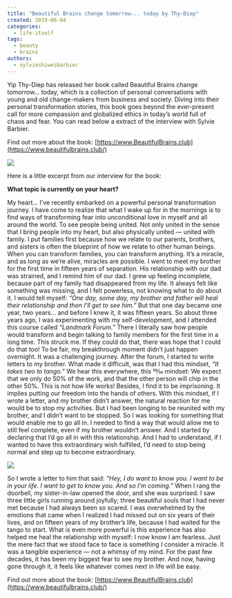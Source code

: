 ```yaml
---
title: "Beautiful Brains change tomorrow... today by Thy-Diep"
created: 2019-06-04
categories: 
  - life-itself
tags: 
  - beauty
  - brains
authors: 
  - sylvieshiweibarbier
---
```


Yip Thy-Diep has released her book called Beautiful Brains change tomorrow… today, which is a collection of personal conversations with young and old change-makers from business and society. Diving into their personal transformation stories, this book goes beyond the ever-present call for more compassion and globalized ethics in today’s world full of chaos and fear. You can read below a extract of the interview with Sylvie Barbier.

Find out more about the book: [https://www.BeautifulBrains.club](https://www.beautifulbrains.club/)

![](/assets/images/beautiful-brain.jpg)

Here is a little excerpt from our interview for the book:

**What topic is currently on your heart?**

My heart… I’ve recently embarked on a powerful personal transformation journey. I have come to realize that what I wake up for in the mornings is to find ways of transforming fear into unconditional love in myself and all around the world. To see people being united. Not only united in the sense that I bring people into my heart, but also physically united — united with family. I put families first because how we relate to our parents, brothers, and sisters is often the blueprint of how we relate to other human beings. When you can transform families, you can transform anything. It’s a miracle, and as long as we’re alive, miracles are possible. I went to meet my brother for the first time in fifteen years of separation. His relationship with our dad was strained, and I remind him of our dad. I grew up feeling incomplete, because part of my family had disappeared from my life. It always felt like something was missing, and I felt powerless, not knowing what to do about it. I would tell myself: _“One day, some day, my brother and father will heal their relationship and then I’ll get to see him.”_ But that one day became one year, two years… and before I knew it, it was fifteen years. So about three years ago, I was experimenting with my self-development, and I attended this course called _“Landmark Forum.”_ There I literally saw how people would transform and begin talking to family members for the first time in a long time. This struck me. If they could do that, there was hope that I could do that too! To be fair, my breakthrough moment didn’t just happen overnight. It was a challenging journey. After the forum, I started to write letters to my brother. What made it difficult, was that I had this mindset, _“It takes two to tango.”_ We hear this everywhere, this 50⁄50 mindset: We expect that we only do 50% of the work, and that the other person will chip in the other 50%. This is not how life works! Besides, I find it to be imprisoning. It implies putting our freedom into the hands of others. With this mindset, if I wrote a letter, and my brother didn’t answer, the natural reaction for me would be to stop my activities. But I had been longing to be reunited with my brother, and I didn’t want to be stopped. So I was looking for something that would enable me to go all in. I needed to find a way that would allow me to still feel complete, even if my brother wouldn’t answer. And I started by declaring that I’d go all in with this relationship. And I had to understand, if I wanted to have this extraordinary wish fulfilled, I’d need to stop being normal and step up to become extraordinary.

![](/assets/images/sylvie-tedx.jpg)

So I wrote a letter to him that said: _“Hey, I do want to know you. I want to be in your life. I want to get to know you. And so I’m coming.”_ When I rang the doorbell, my sister-in-law opened the door, and she was surprised. I saw three little girls running around joyfully; three beautiful souls that I had never met because I had always been so scared. I was overwhelmed by the emotions that came when I realized I had missed out on six years of their lives, and on fifteen years of my brother’s life, because I had waited for the tango to start. What is even more powerful is this experience has also helped me heal the relationship with myself: I now know I am fearless. Just the mere fact that we stood face to face is something I consider a miracle. It was a tangible experience — not a whimsy of my mind. For the past few decades, it has been my biggest fear to see my brother. And now, having gone through it, it feels like whatever comes next in life will be easy.

Find out more about the book: [https://www.BeautifulBrains.club](https://www.beautifulbrains.club/)
